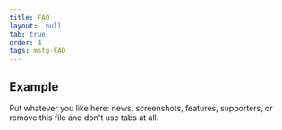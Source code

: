 ```yaml
---
title: FAQ
layout:  null
tab: true
order: 4
tags: mstg-FAQ
---
```


## Example

Put whatever you like here: news, screenshots, features, supporters, or remove this file and don't use tabs at all.